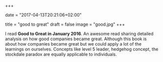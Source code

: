 +++

date = "2017-04-13T20:21:06+02:00"

title = "good to great"
draft = false
image = "good.jpg"
+++

I read **Good to Great in January 2016**. An awesome read sharing detailed analysis on how good companies became great. 
Although this book is about how companies became great but we could apply a lot of the learnings on ourselves. 
Concepts like level 5 leader, hedgehog concept, the stockdale paradox are equally applicable to individuals.
